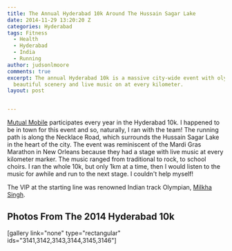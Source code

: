 ```yaml
---
title: The Annual Hyderabad 10k Around The Hussain Sagar Lake
date: 2014-11-29 13:20:20 Z
categories: Hyderabad
tags: Fitness
  - Health
  - Hyderabad
  - India
  - Running
author: judsonlmoore
comments: true
excerpt: The annual Hyderabad 10k is a massive city-wide event with olympian leaders,
  beautiful scenery and live music on at every kilometer.
layout: post


---
```


[Mutual Mobile](https://www.judsonlmoore.com/career/mutual-mobile/) participates every year in the Hyderabad 10k. I happened to be in town for this event and so, naturally, I ran with the team! The running path is along the Necklace Road, which surrounds the Hussain Sagar Lake in the heart of the city. The event was reminiscent of the Mardi Gras Marathon in New Orleans because they had a stage with live music at every kilometer marker. The music ranged from traditional to rock, to school choirs. I ran the whole 10k, but only 1km at a time, then I would listen to the music for awhile and run to the next stage. I couldn't help myself!

The VIP at the starting line was renowned Indian track Olympian, [Milkha Singh](https://en.wikipedia.org/wiki/Milkha_Singh).

## Photos From The 2014 Hyderabad 10k

[gallery link="none" type="rectangular" ids="3141,3142,3143,3144,3145,3146"]
